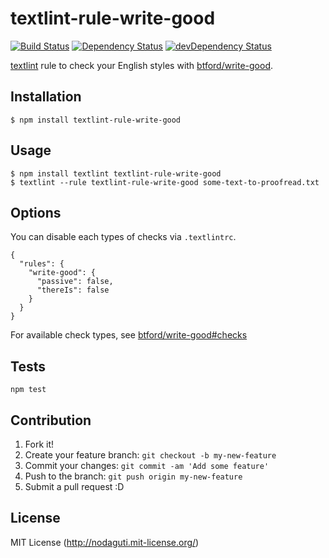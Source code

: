# textlint-rule-write-good

[![Build Status](https://travis-ci.org/nodaguti/textlint-rule-write-good.svg?branch=master)](https://travis-ci.org/nodaguti/textlint-rule-write-good)
[![Dependency Status](https://david-dm.org/nodaguti/textlint-rule-write-good.svg)](https://david-dm.org/nodaguti/textlint-rule-write-good)
[![devDependency Status](https://david-dm.org/nodaguti/textlint-rule-write-good/dev-status.svg)](https://david-dm.org/nodaguti/textlint-rule-write-good#info=devDependencies)

[textlint](https://github.com/textlint/textlint) rule
to check your English styles with [btford/write-good](https://github.com/btford/write-good).

## Installation

```
$ npm install textlint-rule-write-good
```

## Usage

```
$ npm install textlint textlint-rule-write-good
$ textlint --rule textlint-rule-write-good some-text-to-proofread.txt
```

## Options

You can disable each types of checks via `.textlintrc`.

```
{
  "rules": {
    "write-good": {
      "passive": false,
      "thereIs": false
    }
  }
}
```

For available check types, see [btford/write-good#checks](https://github.com/btford/write-good#checks)

## Tests

```
npm test
```

## Contribution

1. Fork it!
2. Create your feature branch: `git checkout -b my-new-feature`
3. Commit your changes: `git commit -am 'Add some feature'`
4. Push to the branch: `git push origin my-new-feature`
5. Submit a pull request :D

## License

MIT License (http://nodaguti.mit-license.org/)
